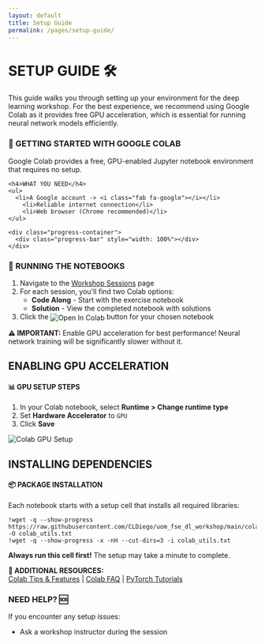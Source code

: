 ```yaml
---
layout: default
title: Setup Guide
permalink: /pages/setup-guide/
---
```


# SETUP GUIDE 🛠️

<div class="info-box">
  This guide walks you through setting up your environment for the deep learning workshop. For the best experience, we recommend using Google Colab as it provides free GPU acceleration, which is essential for running neural network models efficiently.
</div>

<div class="setup-card">
  <div class="setup-header">
    <h3>🚀 GETTING STARTED WITH GOOGLE COLAB</h3>
  </div>
  <div class="setup-content">
    <p>Google Colab provides a free, GPU-enabled Jupyter notebook environment that requires no setup.</p>
    
    <h4>WHAT YOU NEED</h4>
    <ul>
      <li>A Google account -> <i class="fab fa-google"></i></li>
        <li>Reliable internet connection</li>
        <li>Web browser (Chrome recommended)</li>
    </ul>
    
    <div class="progress-container">
      <div class="progress-bar" style="width: 100%"></div>
    </div>
  </div>
</div>

<div class="notebook-card">
  <div class="notebook-header">
    <h3>📓 RUNNING THE NOTEBOOKS</h3>
  </div>
  <div class="notebook-content">
    <ol>
      <li>Navigate to the <a href="{{ site.baseurl }}/pages/workshop-sessions">Workshop Sessions</a> page</li>
      <li>For each session, you'll find two Colab options:
        <ul>
          <li><strong>Code Along</strong> - Start with the exercise notebook</li>
          <li><strong>Solution</strong> - View the completed notebook with solutions</li>
        </ul>
      </li>
      <li>Click the <img src="https://colab.research.google.com/assets/colab-badge.svg" alt="Open In Colab" style="vertical-align: middle;"> button for your chosen notebook</li>
    </ol>
  </div>
</div>

<div class="warning-box">
  <strong>⚠️ IMPORTANT:</strong> Enable GPU acceleration for best performance! Neural network training will be significantly slower without it.
</div>

## ENABLING GPU ACCELERATION

<div class="card">
  <h4>📊 GPU SETUP STEPS</h4>
  <ol>
    <li>In your Colab notebook, select <strong>Runtime > Change runtime type</strong></li>
    <li>Set <strong>Hardware Accelerator</strong> to <code>GPU</code></li>
    <li>Click <strong>Save</strong></li>
  </ol>
  <img src="{{ site.baseurl }}/assets/images/colab-gpu-setup.png" alt="Colab GPU Setup" class="setup-image">
</div>

## INSTALLING DEPENDENCIES

<div class="card">
  <h4>📦 PACKAGE INSTALLATION</h4>
  <p>Each notebook starts with a setup cell that installs all required libraries:</p>
  
  <pre><code class="language-python">!wget -q --show-progress https://raw.githubusercontent.com/CLDiego/uom_fse_dl_workshop/main/colab_utils.txt -O colab_utils.txt
!wget -q --show-progress -x -nH --cut-dirs=3 -i colab_utils.txt</code></pre>
  
  <p><strong>Always run this cell first!</strong> The setup may take a minute to complete.</p>
</div>

<div class="info-box">
  <strong>📘 ADDITIONAL RESOURCES:</strong><br>
  <a href="https://colab.research.google.com/notebooks/basic_features_overview.ipynb" target="_blank">Colab Tips & Features</a> | 
  <a href="https://research.google.com/colaboratory/faq.html" target="_blank">Colab FAQ</a> |
  <a href="https://pytorch.org/tutorials/" target="_blank">PyTorch Tutorials</a>
</div>

<div class="card">
  <h3>NEED HELP? 🆘</h3>
  <p>If you encounter any setup issues:</p>
  <ul>
    <li>Ask a workshop instructor during the session</li>
  </ul>
</div>